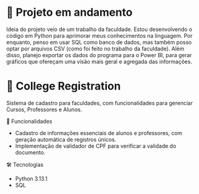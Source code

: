 # 🚧 Projeto em andamento

Ideia do projeto veio de um trabalho da faculdade. Estou desenvolvendo o código em Python para aprimorar meus conhecimentos na linguagem. Por enquanto, penso em usar SQL como banco de dados, mas também posso optar por arquivos CSV (como foi feito no trabalho da faculdade). Além disso, planejo exportar os dados do programa para o Power BI, para gerar gráficos que ofereçam uma visão mais geral e agregada das informações.

# 🏫 College Registration

Sistema de cadastro para faculdades, com funcionalidades para gerenciar Cursos, Professores e Alunos.

🚀 Funcionalidades

- Cadastro de informações essenciais de alunos e professores, com geração automática de registros únicos.
- Implementação de validador de CPF para verificar a validade do documento.

🛠 Tecnologias

- Python 3.13.1
- SQL
